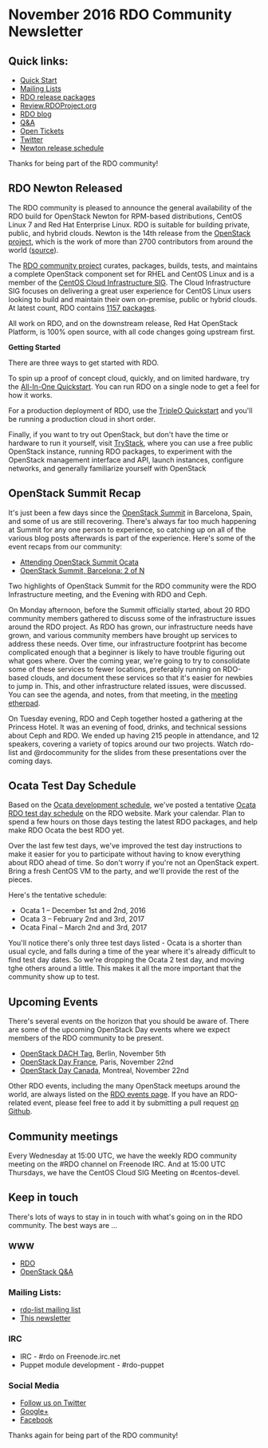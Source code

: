 # November 2016 RDO Community Newsletter

## Quick links:

* [Quick Start](http://rdoproject.org/quickstart)
* [Mailing Lists](https://www.rdoproject.org/community/mailing-lists/)
* [RDO release packages](https://trunk.rdoproject.org/)
* [Review.RDOProject.org](http://review.rdoproject.org/)
* [RDO blog](http://rdoproject.org/blog)
* [Q&A](http://ask.openstack.org/)
* [Open Tickets](http://tm3.org/rdobugs)
* [Twitter](http://twitter.com/rdocommunity)
* [Newton release schedule](http://releases.openstack.org/newton/schedule.html)

Thanks for being part of the RDO community!

## RDO Newton Released

The RDO community is pleased to announce the general availability of the RDO build for OpenStack Newton for RPM-based distributions, CentOS Linux 7 and Red Hat Enterprise Linux. RDO is suitable for building private, public, and hybrid clouds. Newton is the 14th release from the [OpenStack project](http://openstack.org), which is the work of more than 2700 contributors from around the world ([source](http://stackalytics.com/)).

The [RDO community project](https://www.rdoproject.org/) curates, packages, builds, tests, and maintains a complete OpenStack component set for RHEL and CentOS Linux and is a member of the [CentOS Cloud Infrastructure SIG](https://wiki.centos.org/SpecialInterestGroup/Cloud). The Cloud Infrastructure SIG focuses on delivering a great user experience for CentOS Linux users looking to build and maintain their own on-premise, public or hybrid clouds. At latest count, RDO contains [1157 packages](https://www.rdoproject.org/documentation/package-list/).

All work on RDO, and on the downstream release, Red Hat OpenStack Platform, is 100% open source, with all code changes going upstream first. 

**Getting Started**

There are three ways to get started with RDO.

To spin up a proof of concept cloud, quickly, and on limited hardware, try the [All-In-One Quickstart](http://rdoproject.org/Quickstart). You can run RDO on a single node to get a feel for how it works.

For a production deployment of RDO, use the [TripleO Quickstart](https://www.rdoproject.org/tripleo/) and you'll be running a production cloud in short order.

Finally, if you want to try out OpenStack, but don't have the time or hardware to run it yourself, visit [TryStack](http://trystack.org/), where you can use a free public OpenStack instance, running RDO packages, to experiment with the OpenStack management interface and API, launch instances, configure networks, and generally familiarize yourself with OpenStack


## OpenStack Summit Recap

It's just been a few days since the [OpenStack
Summit](http://openstack.org/summit) in Barcelona,
Spain, and some of us are still recovering. There's always far too much
happening at Summit for any one person to experience, so catching up on
all of the various blog posts afterwards is part of the
experience. Here's some of the event recaps from our community:

* [Attending OpenStack Summit Ocata](https://julien.danjou.info/blog/2016/openstack-summit-ocata-barcelona-review)
* [OpenStack Summit, Barcelona: 2 of N](http://drbacchus.com/openstack-summit-barcelona-2-of-n/)

Two highlights of OpenStack Summit for the RDO community were 
the RDO Infrastructure meeting, and the Evening with RDO and Ceph.

On Monday afternoon, before the Summit officially started, about 20 RDO
community members gathered to discuss some of the infrastructure issues
around the RDO project. As RDO has grown, our infrastructure needs have
grown, and various community members have brought up services to address
these needs. Over time, our infrastructure footprint has become
complicated enough that a beginner is likely to have trouble figuring
out what goes where. Over the coming year, we're going to try to
consolidate some of these services to fewer locations, preferably
running on RDO-based clouds, and document these services so that it's
easier for newbies to jump in. This, and other infrastructure related
issues, were discussed. You can see the agenda, and notes, from that
meeting, in the [meeting
etherpad](https://review.rdoproject.org/etherpad/p/barcelona-rdo-infra-meetup).

On Tuesday evening, RDO and Ceph together hosted a gathering at the
Princess Hotel. It was an evening of food, drinks, and technical
sessions about Ceph and RDO. We ended up having 215 people in
attendance, and 12 speakers, covering a variety of topics around our two
projects. Watch rdo-list and @rdocommunity for the slides from these
presentations over the coming days.

## Ocata Test Day Schedule

Based on the [Ocata development
schedule](https://releases.openstack.org/ocata/schedule.html), we've
posted a tentative [Ocata RDO test day
schedule](https://www.rdoproject.org/testday/) on the RDO website. Mark
your calendar. Plan to spend a few hours on those days testing the
latest RDO packages, and help make RDO Ocata the best RDO yet.

Over the last few test days, we've improved the test day instructions to
make it easier for you to participate without having to know everything
about RDO ahead of time. So don't worry if you're not an OpenStack
expert. Bring a fresh CentOS VM to the party, and we'll provide the rest
of the pieces.

Here's the tentative schedule:

* Ocata 1 – December 1st and 2nd, 2016
* Ocata 3 – February 2nd and 3rd, 2017
* Ocata Final – March 2nd and 3rd, 2017

You'll notice there's only three test days listed - Ocata is a shorter
than usual cycle, and falls during a time of the year where it's already
difficult to find test day dates. So we're dropping the Ocata 2 test
day, and moving tghe others around a little. This makes it all the more
important that the community show up to test.


## Upcoming Events 

There's several events on the horizon that you should be aware of. There
are some of the upcoming OpenStack Day events where we expect members of
the RDO community to be present.

* [OpenStack DACH Tag](https://www.openstack-dach.org/), Berlin,
  November 5th
* [OpenStack Day France](https://openstackdayfrance.fr/), Paris,
  November 22nd
* [OpenStack Day Canada](http://openstackca.org/), Montreal, November
  22nd


Other RDO events, including the many OpenStack meetups around the
world, are always listed on the [RDO events page](http://rdoproject.org/events).
If you have an RDO-related event, please feel free to add it by submitting a pull
request [on Github](https://github.com/OSAS/rh-events/blob/master/2016/RDO-Meetups.yml).

## Community meetings 

Every Wednesday at 15:00 UTC, we have the weekly RDO community meeting
on the #RDO channel on Freenode IRC. And at 15:00 UTC Thursdays, we
have the CentOS Cloud SIG Meeting on #centos-devel.

## Keep in touch 

There's lots of ways to stay in in touch with what's going on in the
RDO community. The best ways are ...


### WWW 
* [RDO](http://rdoproject.org/)
* [OpenStack Q&A](http://ask.openstack.org/ )

### Mailing Lists: 
* [rdo-list mailing list](http://www.redhat.com/mailman/listinfo/rdo-list )
* [This newsletter](http://www.redhat.com/mailman/listinfo/rdo-newsletter )

### IRC 
* IRC - #rdo on Freenode.irc.net
* Puppet module development - #rdo-puppet

### Social Media
* [Follow us on Twitter](http://twitter.com/rdocommunity )
* [Google+](http://tm3.org/rdogplus )
* [Facebook](http://facebook.com/rdocommunity)

Thanks again for being part of the RDO community!

